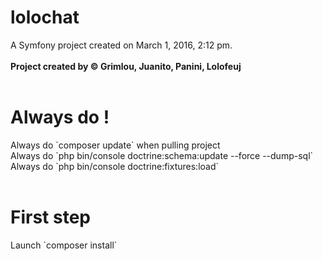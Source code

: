 lolochat
========

A Symfony project created on March 1, 2016, 2:12 pm.<br /><br />
<b>Project created by © Grimlou, Juanito, Panini, Lolofeuj</b><br /><br />

<h1>Always do !</h1>
Always do `composer update` when pulling project<br />
Always do `php bin/console doctrine:schema:update --force --dump-sql`<br />
Always do `php bin/console doctrine:fixtures:load`
<br /><br />

<h1>First step</h1>
Launch `composer install`
